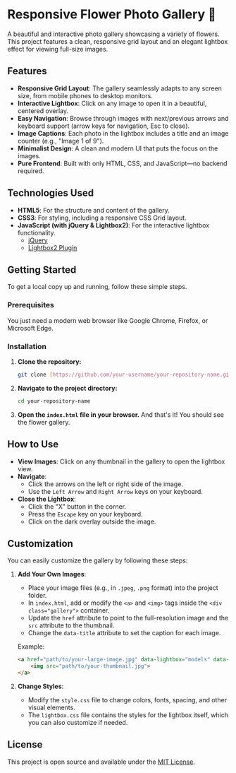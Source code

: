 # Responsive Flower Photo Gallery 🌸

A beautiful and interactive photo gallery showcasing a variety of flowers. This project features a clean, responsive grid layout and an elegant lightbox effect for viewing full-size images.


## Features

-   **Responsive Grid Layout**: The gallery seamlessly adapts to any screen size, from mobile phones to desktop monitors.
-   **Interactive Lightbox**: Click on any image to open it in a beautiful, centered overlay.
-   **Easy Navigation**: Browse through images with next/previous arrows and keyboard support (arrow keys for navigation, Esc to close).
-   **Image Captions**: Each photo in the lightbox includes a title and an image counter (e.g., "Image 1 of 9").
-   **Minimalist Design**: A clean and modern UI that puts the focus on the images.
-   **Pure Frontend**: Built with only HTML, CSS, and JavaScript—no backend required.

## Technologies Used

-   **HTML5**: For the structure and content of the gallery.
-   **CSS3**: For styling, including a responsive CSS Grid layout.
-   **JavaScript (with jQuery & Lightbox2)**: For the interactive lightbox functionality.
    -   [jQuery](https://jquery.com/)
    -   [Lightbox2 Plugin](https://lokeshdhakar.com/projects/lightbox2/)

## Getting Started

To get a local copy up and running, follow these simple steps.

### Prerequisites

You just need a modern web browser like Google Chrome, Firefox, or Microsoft Edge.

### Installation

1.  **Clone the repository:**
    ```sh
    git clone [https://github.com/your-username/your-repository-name.git](https://github.com/your-username/your-repository-name.git)
    ```
2.  **Navigate to the project directory:**
    ```sh
    cd your-repository-name
    ```
3.  **Open the `index.html` file in your browser.**
    And that's it! You should see the flower gallery.

## How to Use

-   **View Images**: Click on any thumbnail in the gallery to open the lightbox view.
-   **Navigate**:
    -   Click the arrows on the left or right side of the image.
    -   Use the `Left Arrow` and `Right Arrow` keys on your keyboard.
-   **Close the Lightbox**:
    -   Click the "X" button in the corner.
    -   Press the `Escape` key on your keyboard.
    -   Click on the dark overlay outside the image.

## Customization

You can easily customize the gallery by following these steps:

1.  **Add Your Own Images**:
    -   Place your image files (e.g., in `.jpeg`, `.png` format) into the project folder.
    -   In `index.html`, add or modify the `<a>` and `<img>` tags inside the `<div class="gallery">` container.
    -   Update the `href` attribute to point to the full-resolution image and the `src` attribute to the thumbnail.
    -   Change the `data-title` attribute to set the caption for each image.

    Example:
    ```html
    <a href="path/to/your-large-image.jpg" data-lightbox="models" data-title="Your Image Caption">
        <img src="path/to/your-thumbnail.jpg">
    </a>
    ```

2.  **Change Styles**:
    -   Modify the `style.css` file to change colors, fonts, spacing, and other visual elements.
    -   The `lightbox.css` file contains the styles for the lightbox itself, which you can also customize if needed.

## License

This project is open source and available under the [MIT License](LICENSE.md).
